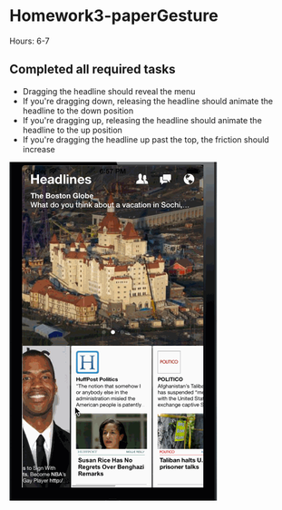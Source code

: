 # Homework3-paperGesture

Hours: 6-7

## Completed all required tasks

* Dragging the headline should reveal the menu
* If you're dragging down, releasing the headline should animate the headline to the down position
* If you're dragging up, releasing the headline should animate the headline to the up position
* If you're dragging the headline up past the top, the friction should increase


![animated gif](https://raw.githubusercontent.com/chocobo/Homework3-paperGesture/master/paperGesture.gif)
